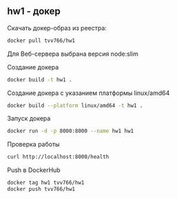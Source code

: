 ## hw1 - докер
Скачать докер-образ из реестра:
```bash
docker pull tvv766/hw1
```

Для Веб-сервера выбрана версия node:slim

Создание докера
```bash
docker build -t hw1 .
```
Создание докера с указанием платформы linux/amd64
```bash
docker build --platform linux/amd64 -t hw1 .
```

Запуск докера
```bash
docker run -d -p 8000:8000 --name hw1 hw1
```
Проверка работы
```bash
curl http://localhost:8000/health
```
Push в DockerHub
```bash
docker tag hw1 tvv766/hw1
docker push tvv766/hw1
```
